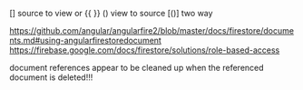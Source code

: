 [] source to view or {{ }}
() view to source
[()] two way

https://github.com/angular/angularfire2/blob/master/docs/firestore/documents.md#using-angularfirestoredocument
https://firebase.google.com/docs/firestore/solutions/role-based-access

document references appear to be cleaned up when the referenced document is deleted!!!